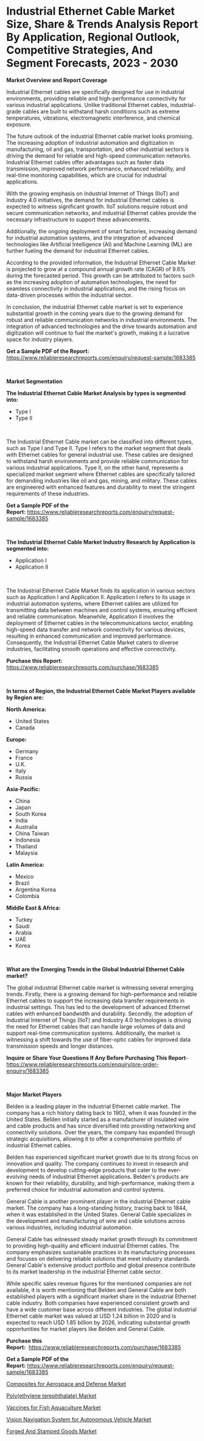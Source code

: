 <p><h1>Industrial Ethernet Cable Market Size, Share & Trends Analysis Report By Application, Regional Outlook, Competitive Strategies, And Segment Forecasts, 2023 - 2030</h1></p><p><strong>Market Overview and Report Coverage</strong></p>
<p><p>Industrial Ethernet cables are specifically designed for use in industrial environments, providing reliable and high-performance connectivity for various industrial applications. Unlike traditional Ethernet cables, industrial-grade cables are built to withstand harsh conditions such as extreme temperatures, vibrations, electromagnetic interference, and chemical exposure.</p><p>The future outlook of the industrial Ethernet cable market looks promising. The increasing adoption of industrial automation and digitization in manufacturing, oil and gas, transportation, and other industrial sectors is driving the demand for reliable and high-speed communication networks. Industrial Ethernet cables offer advantages such as faster data transmission, improved network performance, enhanced reliability, and real-time monitoring capabilities, which are crucial for industrial applications.</p><p>With the growing emphasis on Industrial Internet of Things (IIoT) and Industry 4.0 initiatives, the demand for industrial Ethernet cables is expected to witness significant growth. IIoT solutions require robust and secure communication networks, and industrial Ethernet cables provide the necessary infrastructure to support these advancements.</p><p>Additionally, the ongoing deployment of smart factories, increasing demand for industrial automation systems, and the integration of advanced technologies like Artificial Intelligence (AI) and Machine Learning (ML) are further fueling the demand for industrial Ethernet cables.</p><p>According to the provided information, the Industrial Ethernet Cable Market is projected to grow at a compound annual growth rate (CAGR) of 9.6% during the forecasted period. This growth can be attributed to factors such as the increasing adoption of automation technologies, the need for seamless connectivity in industrial applications, and the rising focus on data-driven processes within the industrial sector.</p><p>In conclusion, the industrial Ethernet cable market is set to experience substantial growth in the coming years due to the growing demand for robust and reliable communication networks in industrial environments. The integration of advanced technologies and the drive towards automation and digitization will continue to fuel the market's growth, making it a lucrative space for industry players.</p></p>
<p><strong>Get a Sample PDF of the Report:</strong> <a href="https://www.reliableresearchreports.com/enquiry/request-sample/1683385">https://www.reliableresearchreports.com/enquiry/request-sample/1683385</a></p>
<p>&nbsp;</p>
<p><strong>Market Segmentation</strong></p>
<p><strong>The Industrial Ethernet Cable Market Analysis by types is segmented into:</strong></p>
<p><ul><li>Type I</li><li>Type II</li></ul></p>
<p>&nbsp;</p>
<p><p>The Industrial Ethernet Cable market can be classified into different types, such as Type I and Type II. Type I refers to the market segment that deals with Ethernet cables for general industrial use. These cables are designed to withstand harsh environments and provide reliable communication for various industrial applications. Type II, on the other hand, represents a specialized market segment where Ethernet cables are specifically tailored for demanding industries like oil and gas, mining, and military. These cables are engineered with enhanced features and durability to meet the stringent requirements of these industries.</p></p>
<p><strong>Get a Sample PDF of the Report:</strong>&nbsp;<a href="https://www.reliableresearchreports.com/enquiry/request-sample/1683385">https://www.reliableresearchreports.com/enquiry/request-sample/1683385</a></p>
<p>&nbsp;</p>
<p><strong>The Industrial Ethernet Cable Market Industry Research by Application is segmented into:</strong></p>
<p><ul><li>Application I</li><li>Application II</li></ul></p>
<p>&nbsp;</p>
<p><p>The Industrial Ethernet Cable Market finds its application in various sectors such as Application I and Application II. Application I refers to its usage in industrial automation systems, where Ethernet cables are utilized for transmitting data between machines and control systems, ensuring efficient and reliable communication. Meanwhile, Application II involves the deployment of Ethernet cables in the telecommunications sector, enabling high-speed data transfer and network connectivity for various devices, resulting in enhanced communication and improved performance. Consequently, the Industrial Ethernet Cable Market caters to diverse industries, facilitating smooth operations and effective connectivity.</p></p>
<p><strong>Purchase this Report:</strong>&nbsp; <a href="https://www.reliableresearchreports.com/purchase/1683385">https://www.reliableresearchreports.com/purchase/1683385</a></p>
<p>&nbsp;</p>
<p><strong>In terms of Region, the Industrial Ethernet Cable Market Players available by Region are:</strong></p>
<p>
    <p> <strong> North America: </strong>
        <ul>
            <li>United States</li>
            <li>Canada</li>
        </ul>
        </p> 
    <p> <strong> Europe: </strong>
        <ul>
            <li>Germany</li>
            <li>France</li>
            <li>U.K.</li>
            <li>Italy</li>
            <li>Russia</li>
        </ul>
        </p> 
    <p> <strong> Asia-Pacific: </strong>
        <ul>
            <li>China</li>
            <li>Japan</li>
            <li>South Korea</li>
            <li>India</li>
            <li>Australia</li>
            <li>China Taiwan</li>
            <li>Indonesia</li>
            <li>Thailand</li>
            <li>Malaysia</li>
        </ul>
        </p> 
    <p> <strong> Latin America: </strong>
        <ul>
            <li>Mexico</li>
            <li>Brazil</li>
            <li>Argentina Korea</li>
            <li>Colombia</li>
        </ul>
        </p> 
    <p> <strong> Middle East & Africa: </strong>
        <ul>
            <li>Turkey</li>
            <li>Saudi</li>
            <li>Arabia</li>
            <li>UAE</li>
            <li>Korea</li>
        </ul>
    </p>
    </p>
<p>&nbsp;</p>
<p><strong>What are the Emerging Trends in the Global Industrial Ethernet Cable market?</strong></p>
<p><p>The global industrial Ethernet cable market is witnessing several emerging trends. Firstly, there is a growing demand for high-performance and reliable Ethernet cables to support the increasing data transfer requirements in industrial settings. This has led to the development of advanced Ethernet cables with enhanced bandwidth and durability. Secondly, the adoption of Industrial Internet of Things (IIoT) and Industry 4.0 technologies is driving the need for Ethernet cables that can handle large volumes of data and support real-time communication systems. Additionally, the market is witnessing a shift towards the use of fiber-optic cables for improved data transmission speeds and longer distances.</p></p>
<p><strong>Inquire or Share Your Questions If Any Before Purchasing This Report</strong>- <a href="https://www.reliableresearchreports.com/enquiry/pre-order-enquiry/1683385">https://www.reliableresearchreports.com/enquiry/pre-order-enquiry/1683385</a></p>
<p>&nbsp;</p>
<p><strong>Major Market Players</strong></p>
<p><p>Belden is a leading player in the industrial Ethernet cable market. The company has a rich history dating back to 1902, when it was founded in the United States. Belden initially started as a manufacturer of insulated wire and cable products and has since diversified into providing networking and connectivity solutions. Over the years, the company has expanded through strategic acquisitions, allowing it to offer a comprehensive portfolio of industrial Ethernet cables.</p><p>Belden has experienced significant market growth due to its strong focus on innovation and quality. The company continues to invest in research and development to develop cutting-edge products that cater to the ever-evolving needs of industrial Ethernet applications. Belden's products are known for their reliability, durability, and high-performance, making them a preferred choice for industrial automation and control systems.</p><p>General Cable is another prominent player in the industrial Ethernet cable market. The company has a long-standing history, tracing back to 1844, when it was established in the United States. General Cable specializes in the development and manufacturing of wire and cable solutions across various industries, including industrial automation.</p><p>General Cable has witnessed steady market growth through its commitment to providing high-quality and efficient industrial Ethernet cables. The company emphasizes sustainable practices in its manufacturing processes and focuses on delivering reliable solutions that meet industry standards. General Cable's extensive product portfolio and global presence contribute to its market leadership in the industrial Ethernet cable sector.</p><p>While specific sales revenue figures for the mentioned companies are not available, it is worth mentioning that Belden and General Cable are both established players with a significant market share in the industrial Ethernet cable industry. Both companies have experienced consistent growth and have a wide customer base across different industries. The global industrial Ethernet cable market was valued at USD 1.24 billion in 2020 and is expected to reach USD 1.85 billion by 2026, indicating substantial growth opportunities for market players like Belden and General Cable.</p></p>
<p><strong>Purchase this Report:</strong>&nbsp;&nbsp;<a href="https://www.reliableresearchreports.com/purchase/1683385">https://www.reliableresearchreports.com/purchase/1683385</a></p>
<p></p>
<p><strong>Get a Sample PDF of the Report:</strong>&nbsp;<a href="https://www.reliableresearchreports.com/enquiry/request-sample/1683385">https://www.reliableresearchreports.com/enquiry/request-sample/1683385</a></p>
<p><p><a href="https://www.linkedin.com/pulse/composites-aerospace-defense-market-research-report-unlocks/">Composites for Aerospace and Defense Market</a></p><p><a href="https://www.linkedin.com/pulse/decoding-polyethylene-terephthalate-market-deep-dive-latest/">Poly(ethylene terephthalate) Market</a></p><p><a href="https://www.linkedin.com/pulse/vaccines-fish-aquaculture-market-size-share-amp-trends-analysis/">Vaccines for Fish Aquaculture Market</a></p><p><a href="https://medium.com/@aliciahaley1989/analyzing-vision-navigation-system-for-autonomous-vehicle-market-global-industry-perspective-and-9e32bca722d3">Vision Navigation System for Autonomous Vehicle Market</a></p><p><a href="https://medium.com/@marlonblick/forged-and-stamped-goods-market-insights-into-market-cagr-market-trends-and-growth-strategies-cde3967e2d99">Forged And Stamped Goods Market</a></p></p>